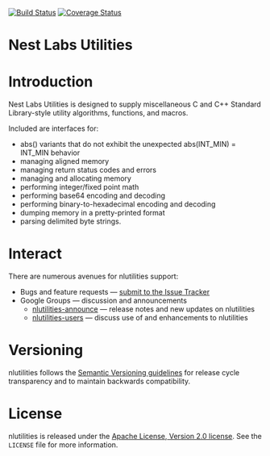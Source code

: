 [![Build Status][nlutilities-travis-svg]][nlutilities-travis]
[![Coverage Status][nlutilities-codecov-svg]][nlutilities-codecov]

Nest Labs Utilities
===================

# Introduction

Nest Labs Utilities is designed to supply miscellaneous C and C++
Standard Library-style utility algorithms, functions, and macros.

Included are interfaces for:

* abs() variants that do not exhibit the unexpected abs(INT_MIN) = INT_MIN behavior
* managing aligned memory
* managing return status codes and errors
* managing and allocating memory
* performing integer/fixed point math
* performing base64 encoding and decoding
* performing binary-to-hexadecimal encoding and decoding
* dumping memory in a pretty-printed format
* parsing delimited byte strings.

[nlutilities-travis]: https://travis-ci.org/nestlabs/nlutilities
[nlutilities-travis-svg]: https://travis-ci.org/nestlabs/nlutilities.svg?branch=master
[nlutilities-codecov]: https://codecov.io/gh/nestlabs/nlutilities
[nlutilities-codecov-svg]: https://codecov.io/gh/nestlabs/nlutilities/branch/master/graph/badge.svg

# Interact

There are numerous avenues for nlutilities support:

  * Bugs and feature requests — [submit to the Issue Tracker](https://github.com/nestlabs/nlutilities/issues)
  * Google Groups — discussion and announcements
    * [nlutilities-announce](https://groups.google.com/forum/#!forum/nlutilities-announce) — release notes and new updates on nlutilities
    * [nlutilities-users](https://groups.google.com/forum/#!forum/nlutilities-users) — discuss use of and enhancements to nlutilities

# Versioning

nlutilities follows the [Semantic Versioning guidelines](http://semver.org/) 
for release cycle transparency and to maintain backwards compatibility.

# License

nlutilities is released under the [Apache License, Version 2.0 license](https://opensource.org/licenses/Apache-2.0). 
See the `LICENSE` file for more information.
